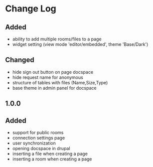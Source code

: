 # Change Log

##
## Added 
- ability to add multiple rooms/files to a page
- widget setting (view mode 'editor/embedded', theme 'Base/Dark')

##
## Changed
- hide sign out button on page docspace
- hide request name for anonymous
- structure of tables with files (Name,Size,Type)
- base theme in admin panel for docspace

## 1.0.0
## Added
- support for public rooms
- connection settings page
- user synchronization
- opening docspace in drupal
- inserting a file when creating a page
- inserting a room when creating a page

